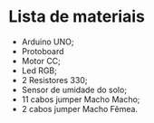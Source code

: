 # Lista de materiais

+ Arduino UNO;
+ Protoboard 
+ Motor CC;
+ Led RGB;
+ 2 Resistores 330;
+ Sensor de umidade do solo;
+ 11 cabos jumper Macho Macho;
+ 2 cabos jumper Macho Fêmea.
